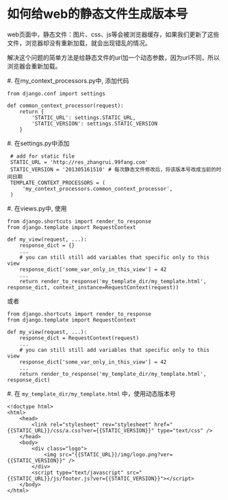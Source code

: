 如何给web的静态文件生成版本号
=============================================
web页面中，静态文件：图片、css、js等会被浏览器缓存，如果我们更新了这些文件，浏览器却没有重新加载，就会出现错乱的情况。

解决这个问题的简单方法是给静态文件的url加一个动态参数，因为url不同，所以浏览器会重新加载。

#. 在my_context_processors.py中, 添加代码

```
from django.conf import settings

def common_context_processor(request):
    return {
        'STATIC_URL': settings.STATIC_URL,
        'STATIC_VERSION': settings.STATIC_VERSION
    }

```

#. 在settings.py中添加

```
 # add for static file                                       
 STATIC_URL = 'http://res_zhangrui.99fang.com'               
 STATIC_VERSION = '201305161510' # 每次静态文件修改后，将该版本号改成当前的时间日期                            
 TEMPLATE_CONTEXT_PROCESSORS = (                             
     'my_context_processors.common_context_processor',    
 )                                                           
```

#. 在views.py中, 使用

```
from django.shortcuts import render_to_response
from django.template import RequestContext

def my_view(request, ...):  
    response_dict = {} 
    ...
    # you can still still add variables that specific only to this view
    response_dict['some_var_only_in_this_view'] = 42
    ...
    return render_to_response('my_template_dir/my_template.html', response_dict, context_instance=RequestContext(request))
``` 

或者

```
from django.shortcuts import render_to_response
from django.template import RequestContext

def my_view(request, ...):  
    response_dict = RequestContext(request)
    ...
    # you can still still add variables that specific only to this view
    response_dict['some_var_only_in_this_view'] = 42
    ...
    return render_to_response('my_template_dir/my_template.html', response_dict)
```

#. 在 `my_template_dir/my_template.html` 中，使用动态版本号

```
<!doctype html>
<html>
	<head>
		<link rel="stylesheet" rev="stylesheet" href="{{STATIC_URL}}/css/a.css?ver={{STATIC_VERSION}}" type="text/css" />
	</head>
	<body>
		<div class="logo">
			<img src="{{STATIC_URL}}/img/logo.png?ver={{STATIC_VERSION}}" />
		</div>
		<script type="text/javascript" src="{{STATIC_URL}}/js/footer.js?ver={{STATIC_VERSION}}"></script>
	</body>
</html>
```
